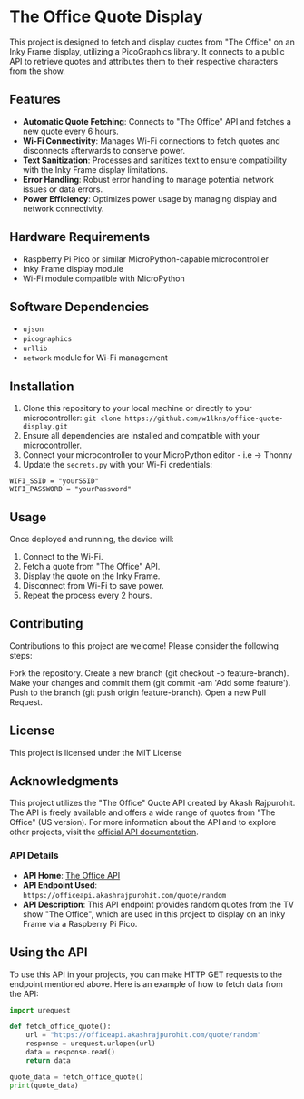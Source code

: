 # The Office Quote Display

This project is designed to fetch and display quotes from "The Office" on an Inky Frame display, utilizing a PicoGraphics library. It connects to a public API to retrieve quotes and attributes them to their respective characters from the show.

## Features

- **Automatic Quote Fetching**: Connects to "The Office" API and fetches a new quote every 6 hours.
- **Wi-Fi Connectivity**: Manages Wi-Fi connections to fetch quotes and disconnects afterwards to conserve power.
- **Text Sanitization**: Processes and sanitizes text to ensure compatibility with the Inky Frame display limitations.
- **Error Handling**: Robust error handling to manage potential network issues or data errors.
- **Power Efficiency**: Optimizes power usage by managing display and network connectivity.

## Hardware Requirements

- Raspberry Pi Pico or similar MicroPython-capable microcontroller
- Inky Frame display module
- Wi-Fi module compatible with MicroPython

## Software Dependencies

- `ujson`
- `picographics`
- `urllib`
- `network` module for Wi-Fi management

## Installation

1. Clone this repository to your local machine or directly to your microcontroller:
``` git clone https://github.com/w1lkns/office-quote-display.git ```
3. Ensure all dependencies are installed and compatible with your microcontroller.
4. Connect your microcontroller to your MicroPython editor - i.e -> Thonny
5. Update the `secrets.py` with your Wi-Fi credentials:

```
WIFI_SSID = "yourSSID"
WIFI_PASSWORD = "yourPassword"
```

## Usage
Once deployed and running, the device will:

1. Connect to the Wi-Fi.
2. Fetch a quote from "The Office" API.
3. Display the quote on the Inky Frame.
4. Disconnect from Wi-Fi to save power.
5. Repeat the process every 2 hours.

## Contributing
Contributions to this project are welcome! Please consider the following steps:

Fork the repository.
Create a new branch (git checkout -b feature-branch).
Make your changes and commit them (git commit -am 'Add some feature').
Push to the branch (git push origin feature-branch).
Open a new Pull Request.

## License
This project is licensed under the MIT License

## Acknowledgments

This project utilizes the "The Office" Quote API created by Akash Rajpurohit. The API is freely available and offers a wide range of quotes from "The Office" (US version). For more information about the API and to explore other projects, visit the [official API documentation](https://officeapi.akashrajpurohit.com/).

### API Details

- **API Home**: [The Office API](https://officeapi.akashrajpurohit.com/)
- **API Endpoint Used**: `https://officeapi.akashrajpurohit.com/quote/random`
- **API Description**: This API endpoint provides random quotes from the TV show "The Office", which are used in this project to display on an Inky Frame via a Raspberry Pi Pico.

## Using the API

To use this API in your projects, you can make HTTP GET requests to the endpoint mentioned above. Here is an example of how to fetch data from the API:

```python
import urequest

def fetch_office_quote():
    url = "https://officeapi.akashrajpurohit.com/quote/random"
    response = urequest.urlopen(url)
    data = response.read()
    return data

quote_data = fetch_office_quote()
print(quote_data)
```

